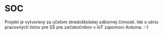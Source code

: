 # SOC
Projekt je vytvorený za účelom stredoškolskej odbornej činnosti.
Ide o sériu pracovných listov pre SŠ pre začiatočníkov v IoT zapomoci Arduina.
:-)
